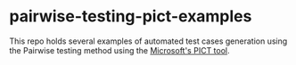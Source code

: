 # pairwise-testing-pict-examples
This repo holds several examples of automated test cases generation using the Pairwise testing method using the [Microsoft's PICT tool](https://github.com/microsoft/pict).

